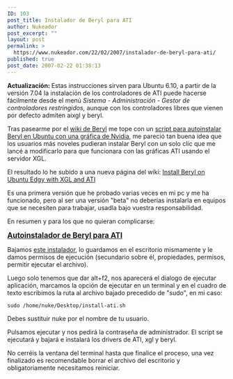 ```yaml
---
ID: 103
post_title: Instalador de Beryl para ATI
author: Nukeador
post_excerpt: ""
layout: post
permalink: >
  https://www.nukeador.com/22/02/2007/instalador-de-beryl-para-ati/
published: true
post_date: 2007-02-22 01:38:13
---
```

<p> <strong>Actualización: </strong>Estas instrucciones sirven para Ubuntu 6.10, a partir de la versión 7.04 la instalación de los controladores de ATI puede hacerse fácilmente desde el menú <em>Sistema - Administración - Gestor de controladores restringidos, </em>aunque con los controladores libres que vienen por defecto admiten aixgl y beryl.</p>
<p>Tras pasearme por el <a href="http://wiki.beryl-project.org/wiki/">wiki de Beryl</a> me tope con un <a href="http://wiki.beryl-project.org/wiki/Install_Beryl_on_Ubuntu_Edgy_with_nVidia#Automatic_installation">script para autoinstalar Beryl en Ubuntu con una gráfica de Nvidia</a>, me pareció tan buena idea que los usuarios más noveles pudieran instalar Beryl con un solo clic que me lancé a modificarlo para que funcionara con las gráficas ATI usando el servidor XGL.</p>
<p>El resultado lo he subido a una nueva página del wiki: <a href="http://wiki.beryl-project.org/wiki/Install_Beryl_on_Ubuntu_Edgy_with_XGL_and_ATI">Install Beryl on Ubuntu Edgy with XGL and ATI</a></p>
<p>Es una primera versión que he probado varias veces en mi pc y me ha funcionado, pero al ser una versión "beta" no deberías instalarla en equipos que se necesiten para trabajar, usadla bajo vuestra responsabilidad.</p>
<p>En resumen y para los que no quieran complicarse:</p>
<p><big><u><strong>Autoinstalador de Beryl para ATI</strong></u></big></p>
<p>Bajamos <a href="/archivos/install-ati.sh">este instalador</a>, lo guardamos en el escritorio mismamente y le damos permisos de ejecución (secundario sobre él, propiedades, permisos, permitir ejecutar el archivo).</p>
<p>Luego solo tenemos que dar alt+f2, nos aparecerá el dialogo de ejecutar aplicación, marcamos la opción de ejecutar en un terminal y en el cuadro de texto escribimos la ruta al archivo bajado precedido de "sudo", en mi caso:</p>
<p><code>sudo /home/nuke/Desktop/install-ati.sh</code></p>
<p>Debes sustituir nuke por el nombre de tu usuario.</p>
<p>Pulsamos ejecutar y nos pedirá la contraseña de administrador. El script se ejecutará y bajará e instalará los drivers de ATI, xgl y beryl.</p>
<p>No cerréis la ventana del terminal hasta que finalice el proceso, una vez finalizado es recomendable borrar el archivo del escritorio y obligatoriamente necesitamos reiniciar.</p>